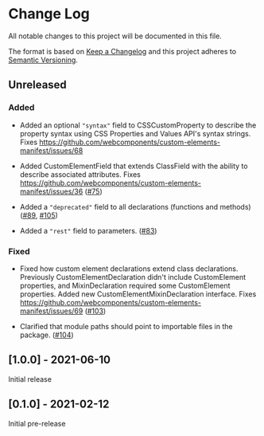 # Change Log

All notable changes to this project will be documented in this file.

The format is based on [Keep a Changelog](http://keepachangelog.com/)
and this project adheres to [Semantic Versioning](http://semver.org/).

<!--
   PRs should document their user-visible changes (if any) in the
   Unreleased section, uncommenting the header as necessary.
-->

<!-- ## [x.y.z] - YYYY-MM-DD -->
<!-- ## Unreleased -->
<!-- ### Changed -->
<!-- ### Added -->
<!-- ### Removed -->
<!-- ### Fixed -->

<!-- ## [x.y.z] - YYYY-MM-DD -->

## Unreleased

<!-- ### Changed -->

### Added

- Added an optional `"syntax"` field to CSSCustomProperty to describe the property syntax using CSS Properties and Values API's syntax strings. Fixes
  https://github.com/webcomponents/custom-elements-manifest/issues/68

- Added CustomElementField that extends ClassField with the ability to describe associated attributes. Fixes https://github.com/webcomponents/custom-elements-manifest/issues/36 ([#75](https://github.com/webcomponents/custom-elements-manifest/pull/75))

- Added a `"deprecated"` field to all declarations (functions and methods) ([#89](https://github.com/webcomponents/custom-elements-manifest/pull/89), [#105](https://github.com/webcomponents/custom-elements-manifest/pull/105))

- Added a `"rest"` field to parameters. ([#83](https://github.com/webcomponents/custom-elements-manifest/pull/83))

<!-- ### Removed -->

### Fixed

- Fixed how custom element declarations extend class declarations. Previously CustomElementDeclaration didn't include CustomElement properties, and MixinDeclaration required some CustomElement properties. Added new CustomElementMixinDeclaration interface. Fixes https://github.com/webcomponents/custom-elements-manifest/issues/69 ([#103](https://github.com/webcomponents/custom-elements-manifest/pull/103))

- Clarified that module paths should point to importable files in the package. ([#104](https://github.com/webcomponents/custom-elements-manifest/pull/104))

## [1.0.0] - 2021-06-10

Initial release

## [0.1.0] - 2021-02-12

Initial pre-release
